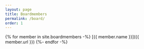 ```yaml
---
layout: page
title: Boardmembers
permalink: /board/
order: 1
---
```


{% for member in site.boardmembers -%}
  [{{ member.name }}]({{ member.url }})
{%- endfor -%}
